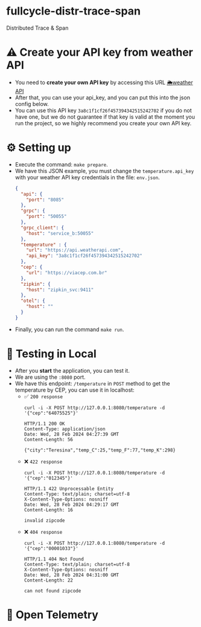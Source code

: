 # fullcycle-distr-trace-span

Distributed Trace &amp; Span

# ⚠️ Create your API key from weather API

- You need to **create your own API key** by accessing this URL [🌦️weather API](https://www.weatherapi.com/signup.aspx)
- After that, you can use your api_key, and you can put this into the json config below.
- You can use this API key `3a8c1f1cf26f457394342515242702` if you do not have one, but we do not guarantee if that key
  is valid at the moment you run the project, so we highly recommend you create your own API key.

# ⚙️ Setting up

- Execute the command: `make prepare`.
- We have this JSON example, you must change the `temperature.api_key` with your weather API key credentials in the
  file: `env.json`.
  ```json
  {
    "api": {
      "port": "8085"
    },
    "grpc": {
      "port": "50055"
    },
    "grpc_client": {
      "host": "service_b:50055"
    },
    "temperature" : {
      "url": "https://api.weatherapi.com",
      "api_key": "3a8c1f1cf26f457394342515242702"
    },
    "cep": {
      "url": "https://viacep.com.br"
    },
    "zipkin": {
      "host": "zipkin_svc:9411"
    },
    "otel": {
      "host": ""
    }
  }
  ```
- Finally, you can run the command `make run`.

# 🧪 Testing in Local

- After you **start** the application, you can test it.
- We are using the `:8080` port.
- We have this endpoint: `/temperature` in `POST` method to get the temperature by CEP, you can use it in localhost:
  - ✅ `200 response`
    ```shell
    curl -i -X POST http://127.0.0.1:8080/temperature -d '{"cep":"64075525"}'
    ```
    ```text
    HTTP/1.1 200 OK
    Content-Type: application/json
    Date: Wed, 28 Feb 2024 04:27:39 GMT
    Content-Length: 56
    
    {"city":"Teresina","temp_C":25,"temp_F":77,"temp_K":298}
    ```
  - ❌ `422 response`
    ```shell
    curl -i -X POST http://127.0.0.1:8080/temperature -d '{"cep":"012345"}'
    ```
    ```text
    HTTP/1.1 422 Unprocessable Entity
    Content-Type: text/plain; charset=utf-8
    X-Content-Type-Options: nosniff
    Date: Wed, 28 Feb 2024 04:29:17 GMT
    Content-Length: 16
    
    invalid zipcode
    ```
  - ❌ `404 response`
    ```shell
    curl -i -X POST http://127.0.0.1:8080/temperature -d '{"cep":"00001033"}'
    ```
    ```text
    HTTP/1.1 404 Not Found
    Content-Type: text/plain; charset=utf-8
    X-Content-Type-Options: nosniff
    Date: Wed, 28 Feb 2024 04:31:00 GMT
    Content-Length: 22
    
    can not found zipcode
    ```

# 🤖 Open Telemetry
